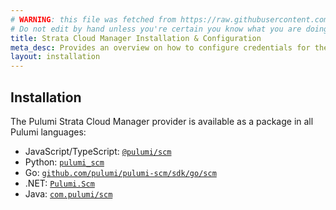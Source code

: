```yaml
---
# WARNING: this file was fetched from https://raw.githubusercontent.com/pulumi/pulumi-scm/v0.3.0/docs/installation-configuration.md
# Do not edit by hand unless you're certain you know what you are doing!
title: Strata Cloud Manager Installation & Configuration
meta_desc: Provides an overview on how to configure credentials for the Pulumi SCM Provider.
layout: installation
---
```


## Installation

The Pulumi Strata Cloud Manager provider is available as a package in all Pulumi languages:

* JavaScript/TypeScript: [`@pulumi/scm`](https://www.npmjs.com/package/@pulumi/scm)
* Python: [`pulumi_scm`](https://pypi.org/project/pulumi_scm/)
* Go: [`github.com/pulumi/pulumi-scm/sdk/go/scm`](https://pkg.go.dev/github.com/pulumi/pulumi-scm/sdk/go/scm)
* .NET: [`Pulumi.Scm`](https://www.nuget.org/packages/Pulumi.Scm)
* Java: [`com.pulumi/scm`](https://central.sonatype.com/artifact/com.pulumi/scm)
